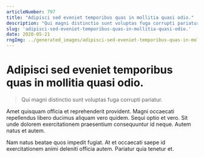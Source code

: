 ```yaml
---
articleNumber: 797
title: "Adipisci sed eveniet temporibus quas in mollitia quasi odio."
description: "Qui magni distinctio sunt voluptas fuga corrupti pariatur."
slug: 'adipisci-sed-eveniet-temporibus-quas-in-mollitia-quasi-odio.'
date: 2020-05-21
rngImg: ../generated_images/adipisci-sed-eveniet-temporibus-quas-in-mollitia-quasi-odio..jpg
---
```


# Adipisci sed eveniet temporibus quas in mollitia quasi odio.

> Qui magni distinctio sunt voluptas fuga corrupti pariatur.

Amet quisquam officia et reprehenderit provident. Magni occaecati repellendus libero ducimus aliquam vero quidem. Sequi optio et vero. Sit unde dolorem exercitationem praesentium consequuntur id neque. Autem natus et autem.
 Nam natus beatae quos impedit fugiat. At et occaecati saepe id exercitationem animi deleniti officia autem. Pariatur quia tenetur et.
